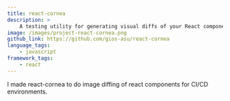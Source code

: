 ```yaml
---
title: react-cornea
description: >
    A testing utility for generating visual diffs of your React components.
image: /images/project-react-cornea.png
github_link: https://github.com/gios-asu/react-cornea
language_tags:
    - javascript
framework_tags:
    - react
---
```


I made react-cornea to do image diffing of react components for CI/CD environments.
